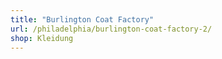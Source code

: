 ```yaml
---
title: "Burlington Coat Factory"
url: /philadelphia/burlington-coat-factory-2/
shop: Kleidung
---
```

